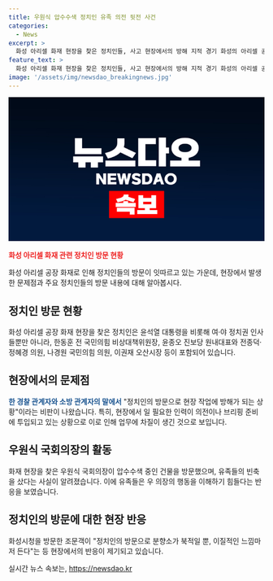 ```yaml
---
title: 우원식 압수수색 정치인 유족 의전 뒷전 사건
categories:
  - News
excerpt: >
  화성 아리셀 화재 현장을 찾은 정치인들, 사고 현장에서의 방해 지적 경기 화성의 아리셀 공장 화재 현장을 찾은 정치인들로 인한 현장 업무 방해 지적 화재 현장에서의 정치인 방문과 사고 수습 노력에 대한 지적과 유족들의 불만 유족들의 불만과 우원식 국회의장의 압수수색 현장 방문에 대한 논란 유족들의 불만 표명과 경찰관 A씨의 게시글 논란에 대한 이슈
feature_text: >
  화성 아리셀 화재 현장을 찾은 정치인들, 사고 현장에서의 방해 지적 경기 화성의 아리셀 공장 화재 현장을 찾은 정치인들로 인한 현장 업무 방해 지적 화재 현장에서의 정치인 방문과 사고 수습 노력에 대한 지적과 유족들의 불만 유족들의 불만과 우원식 국회의장의 압수수색 현장 방문에 대한 논란 유족들의 불만 표명과 경찰관 A씨의 게시글 논란에 대한 이슈
image: '/assets/img/newsdao_breakingnews.jpg'
---
```


<p><img src="/assets/img/newsdao_breakingnews.jpg" alt="koreaapp 속보" /></p>

<p><b><span style="color: #ee2323;">화성 아리셀 화재 관련 정치인 방문 현황</span></b></p>

<p data-ke-size="size16">화성 아리셀 공장 화재로 인해 정치인들의 방문이 잇따르고 있는 가운데, 현장에서 발생한 문제점과 주요 정치인들의 방문 내용에 대해 알아봅시다.</p>

<h2 data-ke-size="size26">정치인 방문 현황</h2>

<p data-ke-size="size16">화성 아리셀 공장 화재 현장을 찾은 정치인은 윤석열 대통령을 비롯해 여·야 정치권 인사들뿐만 아니라, 한동훈 전 국민의힘 비상대책위원장, 윤종오 진보당 원내대표와 전종덕·정혜경 의원, 나경원 국민의힘 의원, 이권재 오산시장 등이 포함되어 있습니다.</p>

<h2 data-ke-size="size26">현장에서의 문제점</h2>

<p data-ke-size="size16"><b><span style="color: #1a5490;">한 경찰 관계자와 소방 관계자의 말에서</span></b> "정치인의 방문으로 현장 작업에 방해가 되는 상황"이라는 비판이 나왔습니다. 특히, 현장에서 일 필요한 인력이 의전이나 브리핑 준비에 투입되고 있는 상황으로 이로 인해 업무에 차질이 생긴 것으로 보입니다.</p>

<h2 data-ke-size="size26">우원식 국회의장의 활동</h2>

<p data-ke-size="size16">화재 현장을 찾은 우원식 국회의장이 압수수색 중인 건물을 방문했으며, 유족들의 빈축을 샀다는 사실이 알려졌습니다. 이에 유족들은 우 의장의 행동을 이해하기 힘들다는 반응을 보였습니다.</p>

<h2 data-ke-size="size26">정치인의 방문에 대한 현장 반응</h2>

<p data-ke-size="size16">화성시청을 방문한 조문객이 "정치인의 방문으로 분향소가 북적일 뿐, 이질적인 느낌마저 든다"는 등 현장에서의 반응이 제기되고 있습니다.</p>
실시간 뉴스 속보는, <a href="https://newsdao.kr" rel="dofollow">https://newsdao.kr</a>


